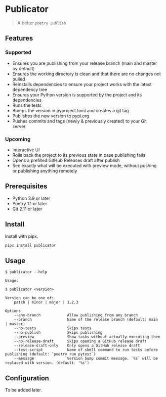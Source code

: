 # Publicator

> A better `poetry publish`

## Features

### Supported

- Ensures you are publishing from your release branch (main and master by default)
- Ensures the working directory is clean and that there are no changes not pulled
- Reinstalls dependencies to ensure your project works with the latest dependency tree
- Ensures your Python version is supported by the project and its dependencies
- Runs the tests
- Bumps the version in pyproject.toml and creates a git tag
- Publishes the new version to pypi.org
- Pushes commits and tags (newly & previously created) to your Git server

### Upcoming

- Interactive UI
- Rolls back the project to its previous state in case publishing fails
- Opens a prefilled GitHub Releases draft after publish
- See exactly what will be executed with preview mode, without pushing or publishing anything remotely

## Prerequisites

- Python 3.9 or later
- Poetry 1.1 or later
- Git 2.11 or later

## Install

Install with pipx.

```sh
pipx install publicator
```

## Usage

```plain
$ publicator --help

Usage:

$ publicator <version>

Version can be one of:
    patch | minor | major | 1.2.3

Options
    --any-branch            Allow publishing from any branch
    --branch                Name of the release branch (default: main | master)
    --no-tests              Skips tests
    --no-publish            Skips publishing
    --preview               Show tasks without actually executing them
    --no-release-draft      Skips opening a GitHub release draft
    --release-draft-only    Only opens a GitHub release draft
    --test-script           Name of shell command to run tests before publishing (default: `poetry run pytest`)
    --message               Version bump commit message. `%s` will be replaced with version. (default: '%s')
```

## Configuration

To be added later.
